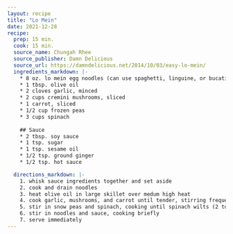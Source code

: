 ```yaml
---
layout: recipe
title: "Lo Mein"
date: 2021-12-28
recipe:
  prep: 15 min.
  cook: 15 min.
  source_name: Chungah Rhee
  source_publisher: Damn Delicious
  source_url: https://damndelicious.net/2014/10/03/easy-lo-mein/
  ingredients_markdown: |-
    * 8 oz. lo mein egg noodles (can use spaghetti, linguine, or bucatini)
    * 1 tbsp. olive oil
    * 2 cloves garlic, minced
    * 2 cups cremini mushrooms, sliced
    * 1 carrot, sliced
    * 1/2 cup frozen peas
    * 3 cups spinach
    
    ## Sauce
    * 2 tbsp. soy sauce
    * 1 tsp. sugar
    * 1 tsp. sesame oil
    * 1/2 tsp. ground ginger
    * 1/2 tsp. hot sauce

  directions_markdown: |-
    1. whisk sauce ingredients together and set aside
    2. cook and drain noodles
    3. heat olive oil in large skillet over medum high heat
    4. cook garlic, mushrooms, and carrot until tender, stirring frequently (3 to 4 minutes)
    5. stir in snow peas and spinach, cooking until spinach wilts (2 to 3 minutes)
    6. stir in noodles and sauce, cooking briefly
    7. serve immediately
---
```

